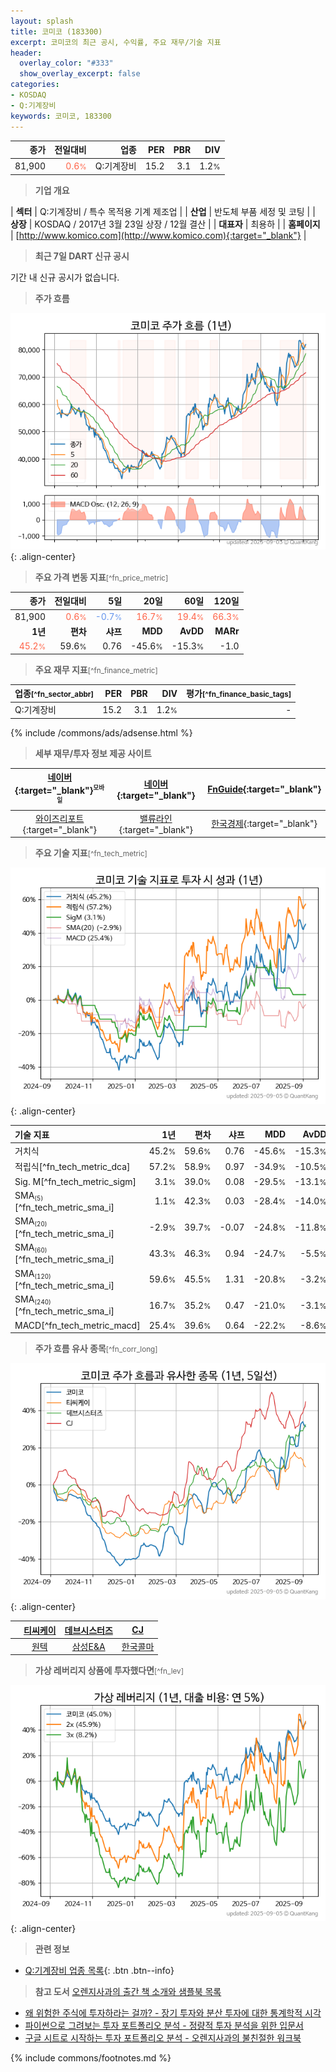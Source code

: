 ```yaml
---
layout: splash
title: 코미코 (183300)
excerpt: 코미코의 최근 공시, 수익률, 주요 재무/기술 지표
header:
  overlay_color: "#333"
  show_overlay_excerpt: false
categories:
- KOSDAQ
- Q:기계장비
keywords: 코미코, 183300
---
```


| **종가** | **전일대비** | **업종** | **PER** | **PBR** | **DIV** |
| -------: | -----------: | -------: | ------: | ------: | ------: |
| 81,900 | <span style="color: tomato">0.6<small>%</small></span> | Q:기계장비 | 15.2 | 3.1 | 1.2<small>%</small> |

<!-- more -->


> **기업 개요**<a id="company"></a>

| <span style="white-space:nowrap;">**섹터**</span> | Q:기계장비 / 특수 목적용 기계 제조업 |
| <span style="white-space:nowrap;">**산업**</span> | 반도체 부품 세정 및 코팅 |
| <span style="white-space:nowrap;">**상장**</span> | KOSDAQ / 2017년 3월 23일 상장 / 12월 결산 |
| <span style="white-space:nowrap;">**대표자**</span> | 최용하 |
| <span style="white-space:nowrap;">**홈페이지**</span> | [http://www.komico.com](http://www.komico.com){:target="_blank"} |


> **최근 7일 DART 신규 공시**<a id="dart"></a>

기간 내 신규 공시가 없습니다.


> **주가 흐름**<a id="price"></a>

![183300](/stock/images/183300.png){: .align-center}


> **주요 가격 변동 지표**<small>[^fn_price_metric]</small>

| **종가** | **전일대비** | **5일** | **20일** | **60일** | **120일** |
| -------: | -----------: | ------: | -------: | -------: | --------: |
| 81,900 | <span style="color: tomato">0.6<small>%</small></span> | <span style="color: cornflowerblue">-0.7<small>%</small></span> | <span style="color: tomato">16.7<small>%</small></span> | <span style="color: tomato">19.4<small>%</small></span> | <span style="color: tomato">66.3<small>%</small></span> |
| **1년** | **편차** | **샤프** | **MDD** | **AvDD** | **MARr** |
| <span style="color: tomato">45.2<small>%</small></span> | 59.6<small>%</small> | 0.76 | -45.6<small>%</small> | -15.3<small>%</small> | -1.0 |


> **주요 재무 지표**<small>[^fn_finance_metric]</small>

| **업종**<small>[^fn_sector_abbr]</small> | **PER** | **PBR** | **DIV** | **평가**<small>[^fn_finance_basic_tags]</small> |
| :--------------------------------------- | ------: | ------: | ------: | ----------------------------------------------: |
| Q:기계장비 | 15.2 | 3.1 | 1.2<small>%</small> | - |



{% include /commons/ads/adsense.html %}

> **세부 재무/투자 정보 제공 사이트**

| [네이버](https://m.stock.naver.com/domestic/stock/183300/finance/summary){:target="_blank"}<sup><small>모바일</small></sup> | [네이버](https://finance.naver.com/item/coinfo.naver?code=183300){:target="_blank"} | [FnGuide](https://comp.fnguide.com/SVO2/ASP/SVD_Invest.asp?gicode=A183300&MenuYn=Y){:target="_blank"} |
| :---: | :---: | :---: |
| [와이즈리포트](https://comp.wisereport.co.kr/company/c1040001.aspx?cmp_cd=183300){:target="_blank"} | [밸류라인](https://www.valueline.co.kr/finance/summary/183300){:target="_blank"} | [한국경제](https://markets.hankyung.com/stock/183300/financial-summary){:target="_blank"} |


> **주요 기술 지표**<small>[^fn_tech_metric]</small>


![183300](/stock/images/183300_tech.png){: .align-center}

| **기술 지표** | **1년** | **편차** | **샤프** | **MDD** | **AvDD** |
| :------------ | ------: | -----------: | -------: | ------: | -------: |
| 거치식 | 45.2<small>%</small> | 59.6<small>%</small> | 0.76 | -45.6<small>%</small> | -15.3<small>%</small> |
| 적립식[^fn_tech_metric_dca] | 57.2<small>%</small> | 58.9<small>%</small> | 0.97 | -34.9<small>%</small> | -10.5<small>%</small> |
| Sig. M[^fn_tech_metric_sigm] | 3.1<small>%</small> | 39.0<small>%</small> | 0.08 | -29.5<small>%</small> | -13.1<small>%</small> |
| SMA<small><sub>(5)</sub></small>[^fn_tech_metric_sma_i] | 1.1<small>%</small> | 42.3<small>%</small> | 0.03 | -28.4<small>%</small> | -14.0<small>%</small> |
| SMA<small><sub>(20)</sub></small>[^fn_tech_metric_sma_i] | -2.9<small>%</small> | 39.7<small>%</small> | -0.07 | -24.8<small>%</small> | -11.8<small>%</small> |
| SMA<small><sub>(60)</sub></small>[^fn_tech_metric_sma_i] | 43.3<small>%</small> | 46.3<small>%</small> | 0.94 | -24.7<small>%</small> | -5.5<small>%</small> |
| SMA<small><sub>(120)</sub></small>[^fn_tech_metric_sma_i] | 59.6<small>%</small> | 45.5<small>%</small> | 1.31 | -20.8<small>%</small> | -3.2<small>%</small> |
| SMA<small><sub>(240)</sub></small>[^fn_tech_metric_sma_i] | 16.7<small>%</small> | 35.2<small>%</small> | 0.47 | -21.0<small>%</small> | -3.1<small>%</small> |
| MACD[^fn_tech_metric_macd] | 25.4<small>%</small> | 39.6<small>%</small> | 0.64 | -22.2<small>%</small> | -8.6<small>%</small> |


> **주가 흐름 유사 종목**<a id="corr"></a><small>[^fn_corr_long]</small>

![183300](/stock/images/183300_corr.png){: .align-center}

|       | [티씨케이](/064760/) | [데브시스터즈](/194480/) | [CJ](/001040/) |
| :---: | :------------------------------------: | :------------------------------------: | :------------------------------------: |
|       | [원텍](/336570/) | [삼성E&A](/028050/) | [한국콜마](/161890/) |


> **가상 레버리지 상품에 투자했다면**<a id="2x"></a><small>[^fn_lev]</small>

![183300](/stock/images/183300_2x.png){: .align-center}


> **관련 정보**

- [Q:기계장비 업종 목록](/stats/sector/kosdaq_업종_기계장비_종목/){: .btn .btn--info}

> **참고 도서** [오렌지사과의 출간 책 소개와 샘플북 목록](https://kongdori.tistory.com/691)

- [왜 위험한 주식에 투자하라는 걸까? - 장기 투자와 분산 투자에 대한 통계학적 시각](https://kongdori.tistory.com/421)
- [파이썬으로 그려보는 투자 포트폴리오 분석  - 정량적 투자 분석을 위한 입문서](https://kongdori.tistory.com/643)
- [구글 시트로 시작하는 투자 포트폴리오 분석 - 오렌지사과의 불친절한 워크북](https://kongdori.tistory.com/449)


{% include commons/footnotes.md %}